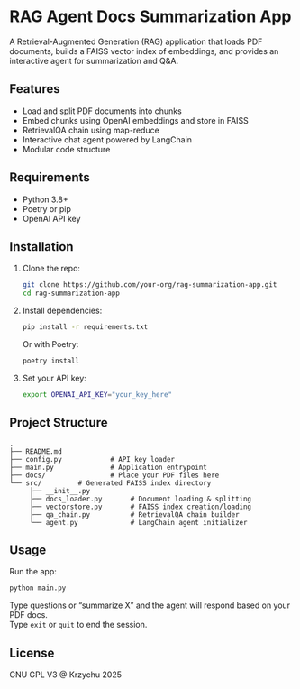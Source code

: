# RAG Agent Docs Summarization App

A Retrieval-Augmented Generation (RAG) application that loads PDF documents, builds a FAISS vector index of embeddings, and provides an interactive agent for summarization and Q&A.

## Features

- Load and split PDF documents into chunks
- Embed chunks using OpenAI embeddings and store in FAISS
- RetrievalQA chain using map-reduce
- Interactive chat agent powered by LangChain
- Modular code structure

## Requirements

- Python 3.8+
- Poetry or pip
- OpenAI API key

## Installation

1. Clone the repo:
   ```bash
   git clone https://github.com/your-org/rag-summarization-app.git
   cd rag-summarization-app
   ```

2. Install dependencies:
   ```bash
   pip install -r requirements.txt
   ```
   Or with Poetry:
   ```bash
   poetry install
   ```

3. Set your API key:
   ```bash
   export OPENAI_API_KEY="your_key_here"
   ```

## Project Structure

```
.
├── README.md
├── config.py            # API key loader
├── main.py              # Application entrypoint
├── docs/                # Place your PDF files here
└── src/         # Generated FAISS index directory
     ├── __init__.py
     ├── docs_loader.py       # Document loading & splitting
     ├── vectorstore.py       # FAISS index creation/loading
     ├── qa_chain.py          # RetrievalQA chain builder
     └── agent.py             # LangChain agent initializer
```

## Usage

Run the app:
```bash
python main.py
```

Type questions or “summarize X” and the agent will respond based on your PDF docs.  
Type `exit` or `quit` to end the session.

## License

GNU GPL V3 @ Krzychu 2025